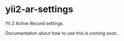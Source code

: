 # yii2-ar-settings
Yii 2 Active Record settings

Documentation about how to use this is coming soon..